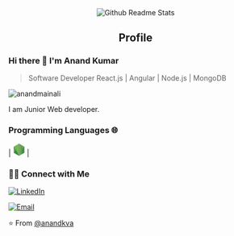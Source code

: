 <p align="center">
 <img width="100px" src="https://res.cloudinary.com/anuraghazra/image/upload/v1594908242/logo_ccswme.svg" align="center" alt="Github Readme Stats" />
 <h2 align="center">Profile</h2>
</p>

### Hi there 👋 I'm Anand Kumar
> Software Developer React.js | Angular | Node.js | MongoDB


<img src="https://komarev.com/ghpvc/?username=anandmainali" alt="anandmainali" />

<div>
 <p>
I am Junior Web developer. </p>
</div>

### Programming Languages 🌐

| [<img src="https://raw.githubusercontent.com/github/explore/80688e429a7d4ef2fca1e82350fe8e3517d3494d/topics/nodejs/nodejs.png" alt="mysql" width="24">](https://nodejs.org/en/) |
 


<h3> 🤝🏻 Connect with Me </h3>

<p align="center">

<a href="linkedin.com/in/anand-kumar-130402182/" target="_blank"><img alt="LinkedIn" src="https://img.shields.io/badge/LinkedIn-@anandmainali-blue?style=flat&logo=linkedin"></a>

<a href="mailto:anand.kva00@gmail.com"><img alt="Email" src="https://img.shields.io/badge/Email-anandmainali5@gmail.com-blue?style=flat&logo=gmail"></a>
</p>


⭐️ From [@anandkva](https://github.com/anandkva)
